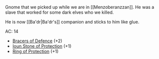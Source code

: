 Gnome that we picked up while we are in [[Menzoberanzzan]]. He was a slave that worked for some dark elves who we killed.

He is now [[Ba'dr|Ba'dr's]] companion and sticks to him like glue.

AC: 14
* [Bracers of Defence](https://www.dndbeyond.com/magic-items/4594-bracers-of-defense) (+2)
* [Ioun Stone of Protection](https://www.dndbeyond.com/magic-items/4939-ioun-stone-of-protection) (+1)
* [Ring of Protection](https://www.dndbeyond.com/magic-items/4726-ring-of-protection) (+1)